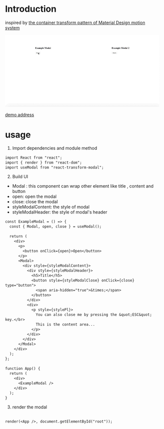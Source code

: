 # Introduction

inspired by [the container transform pattern of Material Design motion system](https://www.material.io/design/motion/the-motion-system.html#container-transform)

![images](./portal.gif)

[demo address](https://chenhx2015.github.io/react-transform-modal/)

# usage

1. Import dependencies and module method

```
import React from "react";
import { render } from "react-dom";
import useModal from "react-transform-modal";

```

2. Build UI

- Modal : this component can wrap other element like title , content and button
- open: open the modal
- close: close the modal
- styleModalContent: the style of modal
- styleModalHeader: the style of modal's header

```
const ExampleModal = () => {
  const { Modal, open, close } = useModal();

  return (
    <div>
      <p>
        <button onClick={open}>Open</button>
      </p>
      <Modal>
        <div style={styleModalContent}>
          <div style={styleModalHeader}>
            <h5>Title</h5>
            <button style={styleModalClose} onClick={close} type="button">
              <span aria-hidden="true">&times;</span>
            </button>
          </div>
          <div>
            <p style={stylePl}>
              You can also close me by pressing the &quot;ESC&quot; key.</br>
              This is the content area...
            </p>
          </div>
        </div>
      </Modal>
    </div>
  );
};

function App() {
  return (
    <div>
      <ExampleModal />
    </div>
  );
}

```

3. render the modal

```

render(<App />, document.getElementById("root"));

```
